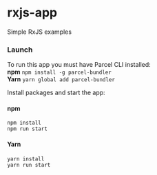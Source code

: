 # rxjs-app
Simple RxJS examples

### Launch
To run this app you must have Parcel CLI installed:  
**npm** `npm install -g parcel-bundler`  
**Yarn** `yarn global add parcel-bundler`

Install packages and start the app:

#### npm
`npm install`  
`npm run start`

#### Yarn
`yarn install`  
`yarn run start`
